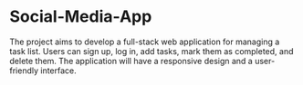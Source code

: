 # Social-Media-App
The project aims to develop a full-stack web application for managing a task list. Users can sign up, log in, add tasks, mark them as completed, and delete them. The application will have a responsive design and a user-friendly interface.
